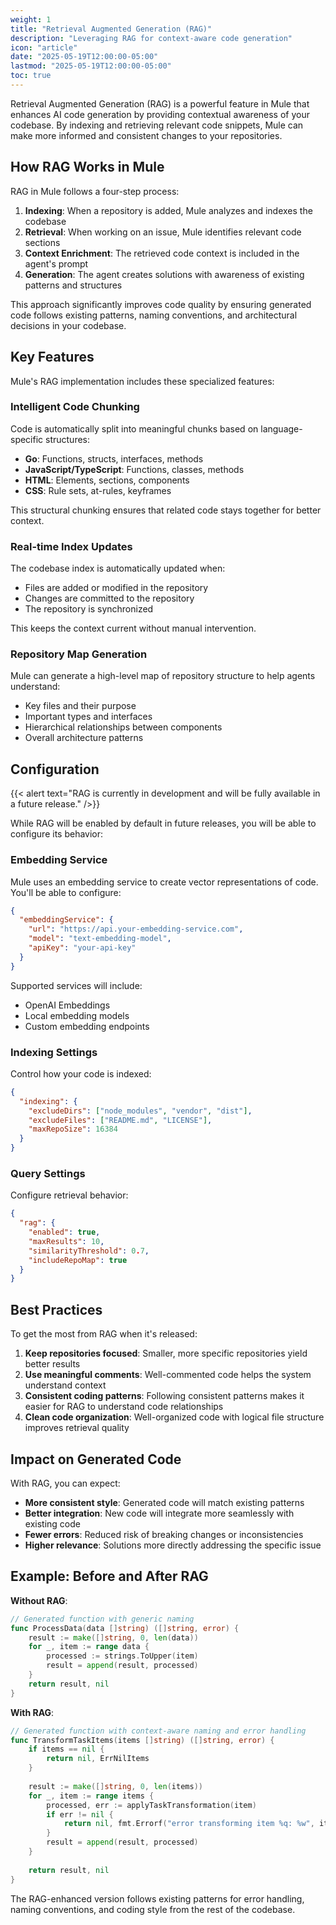 ```yaml
---
weight: 1
title: "Retrieval Augmented Generation (RAG)"
description: "Leveraging RAG for context-aware code generation"
icon: "article"
date: "2025-05-19T12:00:00-05:00"
lastmod: "2025-05-19T12:00:00-05:00"
toc: true
---
```


Retrieval Augmented Generation (RAG) is a powerful feature in Mule that enhances AI code generation by providing contextual awareness of your codebase. By indexing and retrieving relevant code snippets, Mule can make more informed and consistent changes to your repositories.

## How RAG Works in Mule

RAG in Mule follows a four-step process:

1. **Indexing**: When a repository is added, Mule analyzes and indexes the codebase
2. **Retrieval**: When working on an issue, Mule identifies relevant code sections
3. **Context Enrichment**: The retrieved code context is included in the agent's prompt
4. **Generation**: The agent creates solutions with awareness of existing patterns and structures

This approach significantly improves code quality by ensuring generated code follows existing patterns, naming conventions, and architectural decisions in your codebase.

## Key Features

Mule's RAG implementation includes these specialized features:

### Intelligent Code Chunking

Code is automatically split into meaningful chunks based on language-specific structures:

- **Go**: Functions, structs, interfaces, methods
- **JavaScript/TypeScript**: Functions, classes, methods
- **HTML**: Elements, sections, components
- **CSS**: Rule sets, at-rules, keyframes

This structural chunking ensures that related code stays together for better context.

### Real-time Index Updates

The codebase index is automatically updated when:

- Files are added or modified in the repository
- Changes are committed to the repository
- The repository is synchronized

This keeps the context current without manual intervention.

### Repository Map Generation

Mule can generate a high-level map of repository structure to help agents understand:

- Key files and their purpose
- Important types and interfaces
- Hierarchical relationships between components
- Overall architecture patterns

## Configuration

{{< alert text="RAG is currently in development and will be fully available in a future release." />}}

While RAG will be enabled by default in future releases, you will be able to configure its behavior:

### Embedding Service

Mule uses an embedding service to create vector representations of code. You'll be able to configure:

```json
{
  "embeddingService": {
    "url": "https://api.your-embedding-service.com",
    "model": "text-embedding-model",
    "apiKey": "your-api-key"
  }
}
```

Supported services will include:
- OpenAI Embeddings
- Local embedding models
- Custom embedding endpoints

### Indexing Settings

Control how your code is indexed:

```json
{
  "indexing": {
    "excludeDirs": ["node_modules", "vendor", "dist"],
    "excludeFiles": ["README.md", "LICENSE"],
    "maxRepoSize": 16384
  }
}
```

### Query Settings

Configure retrieval behavior:

```json
{
  "rag": {
    "enabled": true,
    "maxResults": 10,
    "similarityThreshold": 0.7,
    "includeRepoMap": true
  }
}
```

## Best Practices

To get the most from RAG when it's released:

1. **Keep repositories focused**: Smaller, more specific repositories yield better results
2. **Use meaningful comments**: Well-commented code helps the system understand context
3. **Consistent coding patterns**: Following consistent patterns makes it easier for RAG to understand code relationships
4. **Clean code organization**: Well-organized code with logical file structure improves retrieval quality

## Impact on Generated Code

With RAG, you can expect:

- **More consistent style**: Generated code will match existing patterns
- **Better integration**: New code will integrate more seamlessly with existing code
- **Fewer errors**: Reduced risk of breaking changes or inconsistencies
- **Higher relevance**: Solutions more directly addressing the specific issue

## Example: Before and After RAG

**Without RAG**:
```go
// Generated function with generic naming
func ProcessData(data []string) ([]string, error) {
    result := make([]string, 0, len(data))
    for _, item := range data {
        processed := strings.ToUpper(item)
        result = append(result, processed)
    }
    return result, nil
}
```

**With RAG**:
```go
// Generated function with context-aware naming and error handling
func TransformTaskItems(items []string) ([]string, error) {
    if items == nil {
        return nil, ErrNilItems
    }
    
    result := make([]string, 0, len(items))
    for _, item := range items {
        processed, err := applyTaskTransformation(item)
        if err != nil {
            return nil, fmt.Errorf("error transforming item %q: %w", item, err)
        }
        result = append(result, processed)
    }
    
    return result, nil
}
```

The RAG-enhanced version follows existing patterns for error handling, naming conventions, and coding style from the rest of the codebase.